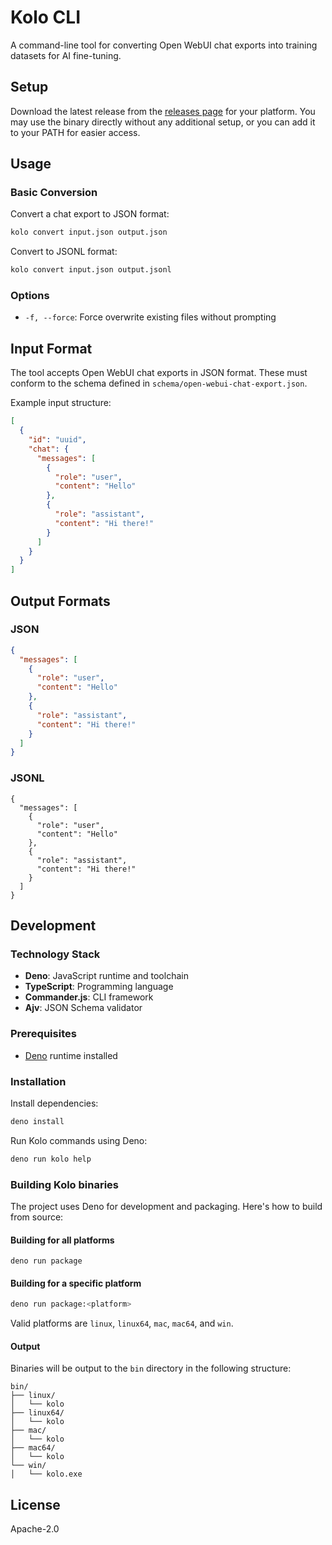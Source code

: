 # Kolo CLI

A command-line tool for converting Open WebUI chat exports into training datasets for AI fine-tuning.

## Setup

Download the latest release from the [releases page](https://github.com/maebug/kolo/releases) for your platform. You may use the binary directly without any additional setup, or you can add it to your PATH for easier access.

## Usage

### Basic Conversion

Convert a chat export to JSON format:

```bash
kolo convert input.json output.json
```

Convert to JSONL format:

```bash
kolo convert input.json output.jsonl
```

### Options

- `-f, --force`: Force overwrite existing files without prompting

## Input Format

The tool accepts Open WebUI chat exports in JSON format. These must conform to the schema defined in `schema/open-webui-chat-export.json`.

Example input structure:

```json
[
  {
    "id": "uuid",
    "chat": {
      "messages": [
        {
          "role": "user",
          "content": "Hello"
        },
        {
          "role": "assistant",
          "content": "Hi there!"
        }
      ]
    }
  }
]
```

## Output Formats

### JSON

```json
{
  "messages": [
    {
      "role": "user",
      "content": "Hello"
    },
    {
      "role": "assistant",
      "content": "Hi there!"
    }
  ]
}
```

### JSONL

```jsonl
{
  "messages": [
    {
      "role": "user",
      "content": "Hello"
    },
    {
      "role": "assistant",
      "content": "Hi there!"
    }
  ]
}
```

## Development

### Technology Stack

- **Deno**: JavaScript runtime and toolchain
- **TypeScript**: Programming language
- **Commander.js**: CLI framework
- **Ajv**: JSON Schema validator

### Prerequisites

- [Deno](https://deno.com/) runtime installed

### Installation

Install dependencies:

```bash
deno install
```

Run Kolo commands using Deno:

```bash
deno run kolo help
```

### Building Kolo binaries

The project uses Deno for development and packaging. Here's how to build from source:

#### Building for all platforms

```
deno run package
```

#### Building for a specific platform

```bash
deno run package:<platform>
```

Valid platforms are `linux`, `linux64`, `mac`, `mac64`, and `win`.

#### Output

Binaries will be output to the `bin` directory in the following structure:

```
bin/
├── linux/
│   └── kolo
├── linux64/
│   └── kolo
├── mac/
│   └── kolo
├── mac64/
│   └── kolo
└── win/
│   └── kolo.exe
```

## License

Apache-2.0
